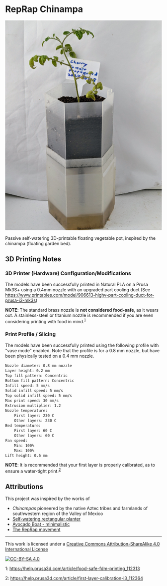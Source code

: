 # RepRap Chinampa

![](./reprap-chinampa-half-scale.jpg)

Passive self-watering 3D-printable floating vegetable pot, inspired by the chinampa (floating garden bed).

## 3D Printing Notes

### 3D Printer (Hardware) Configuration/Modifications

The models have been successfully printed in Natural PLA on a Prusa Mk3S+ using a 0.4mm nozzle with an upgraded part cooling duct (See https://www.printables.com/model/906613-highv-part-cooling-duct-for-prusa-i3-mk3s)

**NOTE**: The standard brass nozzle is **not considered food-safe**, as it wears out. A stainless-steel or titanium nozzle is recommended if you are even considering printing with food in mind.<sup>[1](#footnote1)</sup>

### Print Profile / Slicing

The models have been successfully printed using the following profile with "vase mode" enabled. Note that the profile is for a 0.8 mm nozzle, but have been physically tested on a 0.4 mm nozzle.

    Nozzle diameter: 0.8 mm nozzle
    Layer height: 0.2 mm
    Top fill pattern: Concentric
    Bottom fill pattern: Concentric
    Infill speed: 5 mm/s
    Solid infill speed: 5 mm/s
    Top solid infill speed: 5 mm/s
    Max print speed: 30 mm/s
    Extrusion multiplier: 1.2
    Nozzle temperature:
        First layer: 230 C
        Other layers: 230 C
    Bed temperature:
        First layer: 60 C
        Other layers: 60 C
    Fan speed:
        Min: 100%
        Max: 100%
    Lift height: 0.6 mm

**NOTE**: It is recommended that your first layer is properly calibrated, as to ensure a water-tight print.<sup>[2](#footnote2)</sup>

## Attributions

This project was inspired by the works of

- *Chinampas* pioneered by the native Aztec tribes and farmlands of southwestern region of the Valley of Mexico
- [Self-watering rectangular planter](https://www.printables.com/model/57885-self-watering-rectangular-planter-with-optional-la)
- [Avocado Boat - minimalistic](https://www.printables.com/model/179070-avocado-boat-minimalistic-vase-mode)
- [The RepRap movement](https://reprap.org/)

---
This work is licensed under a [Creative Commons Attribution-ShareAlike 4.0 International License](https://creativecommons.org/licenses/by-sa/4.0/)

[![CC-BY-SA 4.0](https://licensebuttons.net/l/by-sa/4.0/88x31.png)](https://creativecommons.org/licenses/by-sa/4.0/)

<a name="footnote1">1</a>: https://help.prusa3d.com/article/food-safe-fdm-printing_112313

<a name="footnote2">2</a>: https://help.prusa3d.com/article/first-layer-calibration-i3_112364
